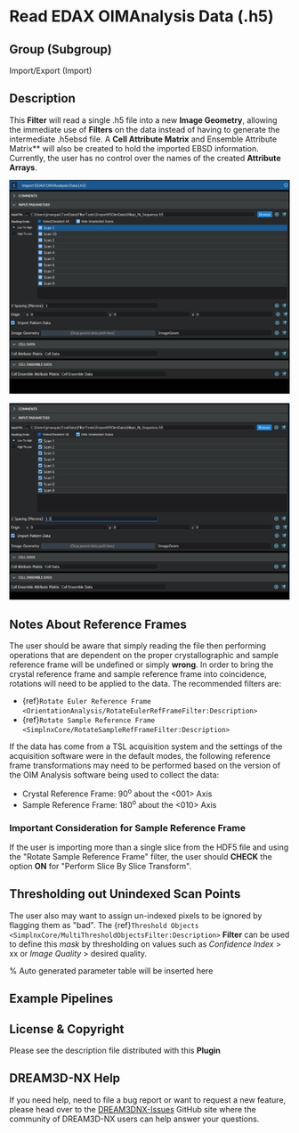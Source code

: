 # Read EDAX OIMAnalysis Data (.h5)

## Group (Subgroup)

Import/Export (Import)

## Description

This **Filter** will read a single .h5 file into a new **Image Geometry**, allowing the immediate use of **Filters** on the data instead of having to generate the intermediate .h5ebsd file. A **Cell Attribute Matrix** and Ensemble Attribute Matrix** will also be created to hold the imported EBSD information. Currently, the user has no control over the names of the created **Attribute Arrays**.

![User interface before entering a proper "Z Spacing" value and selecting which scans to include.](Images/ReadEDAXH5_1.png)

![User interface AFTER setting the "Z Spacing" and selecting files.](Images/ReadEDAXH5_2.png)

## Notes About Reference Frames

The user should be aware that simply reading the file then performing operations that are dependent on the proper crystallographic and sample reference frame will be undefined or simply **wrong**. In order to bring the crystal reference frame and sample reference frame into coincidence, rotations will need to be applied to the data. The recommended filters are:

- {ref}`Rotate Euler Reference Frame <OrientationAnalysis/RotateEulerRefFrameFilter:Description>`
- {ref}`Rotate Sample Reference Frame <SimplnxCore/RotateSampleRefFrameFilter:Description>`

If the data has come from a TSL acquisition system and the settings of the acquisition software were in the default modes, the following reference frame transformations may need to be performed based on the version of the OIM Analysis software being used to collect the data:

- Crystal Reference Frame: 90<sup>o</sup> about the <001> Axis
- Sample Reference Frame: 180<sup>o</sup> about the <010> Axis

### Important Consideration for Sample Reference Frame

If the user is importing more than a single slice from the HDF5 file and using the "Rotate Sample Reference Frame" filter,
the user should **CHECK** the option **ON** for "Perform Slice By Slice Transform".

## Thresholding out Unindexed Scan Points

The user also may want to assign un-indexed pixels to be ignored by flagging them as "bad". The {ref}`Threshold Objects <SimplnxCore/MultiThresholdObjectsFilter:Description>` **Filter** can be used to define this *mask* by thresholding on values such as *Confidence Index* > xx or *Image Quality* > desired quality.

% Auto generated parameter table will be inserted here

## Example Pipelines

## License & Copyright

Please see the description file distributed with this **Plugin**

## DREAM3D-NX Help

If you need help, need to file a bug report or want to request a new feature, please head over to the [DREAM3DNX-Issues](https://github.com/BlueQuartzSoftware/DREAM3DNX-Issues/discussions) GitHub site where the community of DREAM3D-NX users can help answer your questions.
